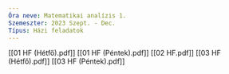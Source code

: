 ```yaml
---
Óra neve: Matematikai analízis 1.
Szemeszter: 2023 Szept. - Dec.
Típus: Házi feladatok
---
```

[[01 HF (Hétfő).pdf]]
[[01 HF (Péntek).pdf]]
[[02 HF.pdf]]
[[03 HF (Hétfő).pdf]]
[[03 HF (Péntek).pdf]]